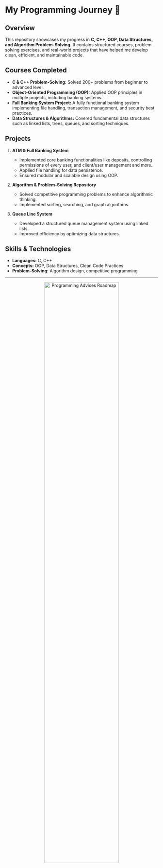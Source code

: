 # My Programming Journey 🚀

## Overview
This repository showcases my progress in **C, C++, OOP, Data Structures, and Algorithm Problem-Solving**. It contains structured courses, problem-solving exercises, and real-world projects that have helped me develop clean, efficient, and maintainable code.

## Courses Completed
- **C & C++ Problem-Solving:** Solved 200+ problems from beginner to advanced level.
- **Object-Oriented Programming (OOP):** Applied OOP principles in multiple projects, including banking systems.
- **Full Banking System Project:** A fully functional banking system implementing file handling, transaction management, and security best practices.
- **Data Structures & Algorithms:** Covered fundamental data structures such as linked lists, trees, queues, and sorting techniques.

## Projects
1. **ATM & Full Banking System**  
   - Implemented core banking functionalities like deposits, controlling permissions of every user, and client/user management and more..
   - Applied file handling for data persistence.
   - Ensured modular and scalable design using OOP.

2. **Algorithm & Problem-Solving Repository**  
   - Solved competitive programming problems to enhance algorithmic thinking.
   - Implemented sorting, searching, and graph algorithms.

3. **Queue Line System**  
   - Developed a structured queue management system using linked lists.
   - Improved efficiency by optimizing data structures.

## Skills & Technologies
- **Languages:** C, C++
- **Concepts:** OOP, Data Structures, Clean Code Practices
- **Problem-Solving:** Algorithm design, competitive programming

<hr>

<p align="center">
  <img src="https://cdn.fs.teachablecdn.com/oQ1J1p0FRJmJ86YPPKrr" alt="Programming Advices Roadmap" width="70%">
</p>


